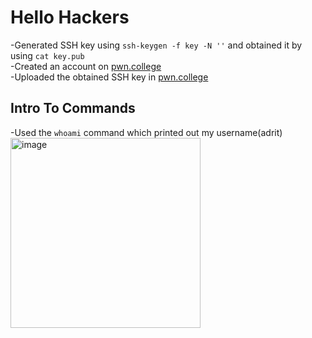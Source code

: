 # Hello Hackers
-Generated SSH key using `ssh-keygen -f key -N ''` and obtained it by using `cat key.pub`  
-Created an account on [pwn.college](https://pwn.college/)  
-Uploaded the obtained SSH key in [pwn.college](https://pwn.college/)  


## Intro To Commands
-Used the `whoami` command which printed out my username(adrit)  
<img width="304" alt="image" src="https://github.com/user-attachments/assets/dec9d53e-767d-41bc-897c-d6b6fcc767ad">
